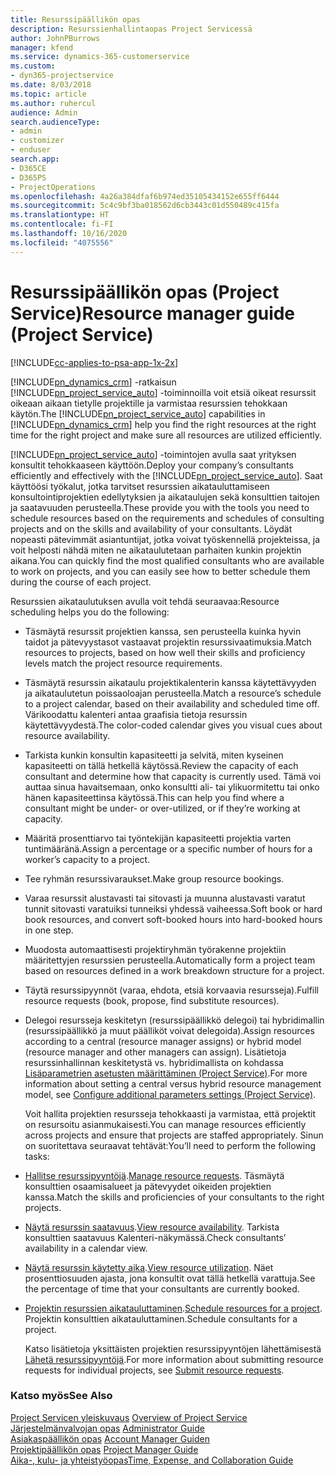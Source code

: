 ```yaml
---
title: Resurssipäällikön opas
description: Resurssienhallintaopas Project Servicessä
author: JohnPBurrows
manager: kfend
ms.service: dynamics-365-customerservice
ms.custom:
- dyn365-projectservice
ms.date: 8/03/2018
ms.topic: article
ms.author: ruhercul
audience: Admin
search.audienceType:
- admin
- customizer
- enduser
search.app:
- D365CE
- D365PS
- ProjectOperations
ms.openlocfilehash: 4a26a384dfaf6b974ed35105434152e655ff6444
ms.sourcegitcommit: 5c4c9bf3ba018562d6cb3443c01d550489c415fa
ms.translationtype: HT
ms.contentlocale: fi-FI
ms.lasthandoff: 10/16/2020
ms.locfileid: "4075556"
---
```

# <a name="resource-manager-guide-project-service"></a><span data-ttu-id="e8db2-103">Resurssipäällikön opas (Project Service)</span><span class="sxs-lookup"><span data-stu-id="e8db2-103">Resource manager guide (Project Service)</span></span>

[!INCLUDE[cc-applies-to-psa-app-1x-2x](../includes/cc-applies-to-psa-app-1x-2x.md)]

<span data-ttu-id="e8db2-104">[!INCLUDE[pn_dynamics_crm](../includes/pn-dynamics-crm.md)] -ratkaisun [!INCLUDE[pn_project_service_auto](../includes/pn-project-service-auto.md)] -toiminnoilla voit etsiä oikeat resurssit oikeaan aikaan tietylle projektille ja varmistaa resurssien tehokkaan käytön.</span><span class="sxs-lookup"><span data-stu-id="e8db2-104">The [!INCLUDE[pn_project_service_auto](../includes/pn-project-service-auto.md)] capabilities in [!INCLUDE[pn_dynamics_crm](../includes/pn-dynamics-crm.md)] help you find the right resources at the right time for the right project and make sure all resources are utilized efficiently.</span></span>  
  
 <span data-ttu-id="e8db2-105">[!INCLUDE[pn_project_service_auto](../includes/pn-project-service-auto.md)] -toimintojen avulla saat yrityksen konsultit tehokkaaseen käyttöön.</span><span class="sxs-lookup"><span data-stu-id="e8db2-105">Deploy your company’s consultants efficiently and effectively with the [!INCLUDE[pn_project_service_auto](../includes/pn-project-service-auto.md)].</span></span> <span data-ttu-id="e8db2-106">Saat käyttöösi työkalut, jotka tarvitset resurssien aikatauluttamiseen konsultointiprojektien edellytyksien ja aikataulujen sekä konsulttien taitojen ja saatavuuden perusteella.</span><span class="sxs-lookup"><span data-stu-id="e8db2-106">These provide you with the tools you need to schedule resources based on the requirements and schedules of consulting projects and on the skills and availability of your consultants.</span></span> <span data-ttu-id="e8db2-107">Löydät nopeasti pätevimmät asiantuntijat, jotka voivat työskennellä projekteissa, ja voit helposti nähdä miten ne aikataulutetaan parhaiten kunkin projektin aikana.</span><span class="sxs-lookup"><span data-stu-id="e8db2-107">You can quickly find the most qualified consultants who are available to work on projects, and you can easily see how to better schedule them during the course of each project.</span></span>  
  
 <span data-ttu-id="e8db2-108">Resurssien aikataulutuksen avulla voit tehdä seuraavaa:</span><span class="sxs-lookup"><span data-stu-id="e8db2-108">Resource scheduling helps you do the following:</span></span>  
  
- <span data-ttu-id="e8db2-109">Täsmäytä resurssit projektien kanssa, sen perusteella kuinka hyvin taidot ja pätevyystasot vastaavat projektin resurssivaatimuksia.</span><span class="sxs-lookup"><span data-stu-id="e8db2-109">Match resources to projects, based on how well their skills and proficiency levels match the project resource requirements.</span></span>  
  
- <span data-ttu-id="e8db2-110">Täsmäytä resurssin aikataulu projektikalenterin kanssa käytettävyyden ja aikataulutetun poissaoloajan perusteella.</span><span class="sxs-lookup"><span data-stu-id="e8db2-110">Match a resource’s schedule to a project calendar, based on their availability and scheduled time off.</span></span> <span data-ttu-id="e8db2-111">Värikoodattu kalenteri antaa graafisia tietoja resurssin käytettävyydestä.</span><span class="sxs-lookup"><span data-stu-id="e8db2-111">The color-coded calendar gives you visual cues about resource availability.</span></span>  
  
- <span data-ttu-id="e8db2-112">Tarkista kunkin konsultin kapasiteetti ja selvitä, miten kyseinen kapasiteetti on tällä hetkellä käytössä.</span><span class="sxs-lookup"><span data-stu-id="e8db2-112">Review the capacity of each consultant and determine how that capacity is currently used.</span></span> <span data-ttu-id="e8db2-113">Tämä voi auttaa sinua havaitsemaan, onko konsultti ali- tai ylikuormitettu tai onko hänen kapasiteettinsa käytössä.</span><span class="sxs-lookup"><span data-stu-id="e8db2-113">This can help you find where a consultant might be under- or over-utilized, or if they’re working at capacity.</span></span>  
  
- <span data-ttu-id="e8db2-114">Määritä prosenttiarvo tai työntekijän kapasiteetti projektia varten tuntimääränä.</span><span class="sxs-lookup"><span data-stu-id="e8db2-114">Assign a percentage or a specific number of hours for a worker’s capacity to a project.</span></span>  
  
- <span data-ttu-id="e8db2-115">Tee ryhmän resurssivaraukset.</span><span class="sxs-lookup"><span data-stu-id="e8db2-115">Make group resource bookings.</span></span>  
  
- <span data-ttu-id="e8db2-116">Varaa resurssit alustavasti tai sitovasti ja muunna alustavasti varatut tunnit sitovasti varatuiksi tunneiksi yhdessä vaiheessa.</span><span class="sxs-lookup"><span data-stu-id="e8db2-116">Soft book or hard book resources, and convert soft-booked hours into hard-booked hours in one step.</span></span>  
  
- <span data-ttu-id="e8db2-117">Muodosta automaattisesti projektiryhmän työrakenne projektiin määritettyjen resurssien perusteella.</span><span class="sxs-lookup"><span data-stu-id="e8db2-117">Automatically form a project team based on resources defined in a work breakdown structure for a project.</span></span>  
  
- <span data-ttu-id="e8db2-118">Täytä resurssipyynnöt (varaa, ehdota, etsiä korvaavia resursseja).</span><span class="sxs-lookup"><span data-stu-id="e8db2-118">Fulfill resource requests (book, propose, find substitute resources).</span></span>  
  
- <span data-ttu-id="e8db2-119">Delegoi resursseja keskitetyn (resurssipäällikkö delegoi) tai hybridimallin (resurssipäällikkö ja muut päälliköt voivat delegoida).</span><span class="sxs-lookup"><span data-stu-id="e8db2-119">Assign resources according to a central (resource manager assigns) or hybrid model (resource manager and other managers can assign).</span></span> <span data-ttu-id="e8db2-120">Lisätietoja resurssinhallinnan keskitetystä vs. hybridimallista on kohdassa [Lisäparametrien asetusten määrittäminen (Project Service)](../psa/configure-additional-parameters-settings.md).</span><span class="sxs-lookup"><span data-stu-id="e8db2-120">For more information about setting a central versus hybrid resource management model, see [Configure additional parameters settings (Project Service)](../psa/configure-additional-parameters-settings.md).</span></span>  
  
  <span data-ttu-id="e8db2-121">Voit hallita projektien resursseja tehokkaasti ja varmistaa, että projektit on resursoitu asianmukaisesti.</span><span class="sxs-lookup"><span data-stu-id="e8db2-121">You can manage resources efficiently across projects and ensure that projects are staffed appropriately.</span></span> <span data-ttu-id="e8db2-122">Sinun on suoritettava seuraavat tehtävät:</span><span class="sxs-lookup"><span data-stu-id="e8db2-122">You’ll need to perform the following tasks:</span></span>  
  
- <span data-ttu-id="e8db2-123">[Hallitse resurssipyyntöjä](../psa/manage-resource-requests.md).</span><span class="sxs-lookup"><span data-stu-id="e8db2-123">[Manage resource requests](../psa/manage-resource-requests.md).</span></span> <span data-ttu-id="e8db2-124">Täsmäytä konsulttien osaamisalueet ja pätevyydet oikeiden projektien kanssa.</span><span class="sxs-lookup"><span data-stu-id="e8db2-124">Match the skills and proficiencies of your consultants to the right projects.</span></span>  
  
- <span data-ttu-id="e8db2-125">[Näytä resurssin saatavuus](../psa/view-resource-availability.md).</span><span class="sxs-lookup"><span data-stu-id="e8db2-125">[View resource availability](../psa/view-resource-availability.md).</span></span> <span data-ttu-id="e8db2-126">Tarkista konsulttien saatavuus Kalenteri-näkymässä.</span><span class="sxs-lookup"><span data-stu-id="e8db2-126">Check consultants’ availability in a calendar view.</span></span>  
  
- <span data-ttu-id="e8db2-127">[Näytä resurssin käytetty aika](../psa/view-resource-utilization.md).</span><span class="sxs-lookup"><span data-stu-id="e8db2-127">[View resource utilization](../psa/view-resource-utilization.md).</span></span> <span data-ttu-id="e8db2-128">Näet prosenttiosuuden ajasta, jona konsultit ovat tällä hetkellä varattuja.</span><span class="sxs-lookup"><span data-stu-id="e8db2-128">See the percentage of time that your consultants are currently booked.</span></span>  
  
- <span data-ttu-id="e8db2-129">[Projektin resurssien aikatauluttaminen](../psa/schedule-resources-project.md).</span><span class="sxs-lookup"><span data-stu-id="e8db2-129">[Schedule resources for a project](../psa/schedule-resources-project.md).</span></span> <span data-ttu-id="e8db2-130">Projektin konsulttien aikatauluttaminen.</span><span class="sxs-lookup"><span data-stu-id="e8db2-130">Schedule consultants for a project.</span></span>  
  
  <span data-ttu-id="e8db2-131">Katso lisätietoja yksittäisten projektien resurssipyyntöjen lähettämisestä [Lähetä resurssipyyntöjä](../psa/submit-resource-requests.md).</span><span class="sxs-lookup"><span data-stu-id="e8db2-131">For more information about submitting resource requests for individual projects, see [Submit resource requests](../psa/submit-resource-requests.md).</span></span>  
  
### <a name="see-also"></a><span data-ttu-id="e8db2-132">Katso myös</span><span class="sxs-lookup"><span data-stu-id="e8db2-132">See Also</span></span>  
 <span data-ttu-id="e8db2-133">[Project Servicen yleiskuvaus](../psa/overview.md) </span><span class="sxs-lookup"><span data-stu-id="e8db2-133">[Overview of Project Service](../psa/overview.md) </span></span>  
 <span data-ttu-id="e8db2-134">[Järjestelmänvalvojan opas](../psa/admin-guide.md) </span><span class="sxs-lookup"><span data-stu-id="e8db2-134">[Administrator Guide](../psa/admin-guide.md) </span></span>  
 <span data-ttu-id="e8db2-135">[Asiakaspäällikön opas](../psa/account-manager-guide.md) </span><span class="sxs-lookup"><span data-stu-id="e8db2-135">[Account Manager Guiden](../psa/account-manager-guide.md) </span></span>  
 <span data-ttu-id="e8db2-136">[Projektipäällikön opas](../psa/project-manager-guide.md) </span><span class="sxs-lookup"><span data-stu-id="e8db2-136">[Project Manager Guide](../psa/project-manager-guide.md) </span></span>  
 [<span data-ttu-id="e8db2-137">Aika-, kulu- ja yhteistyöopas</span><span class="sxs-lookup"><span data-stu-id="e8db2-137">Time, Expense, and Collaboration Guide</span></span>](../psa/time-expense-collaboration-guide.md)
